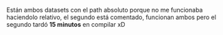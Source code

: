 Están ambos datasets con el path absoluto porque no me funcionaba haciendolo relativo, el segundo está comentado, funcionan ambos pero el segundo tardó **15 minutos** en compilar xD
